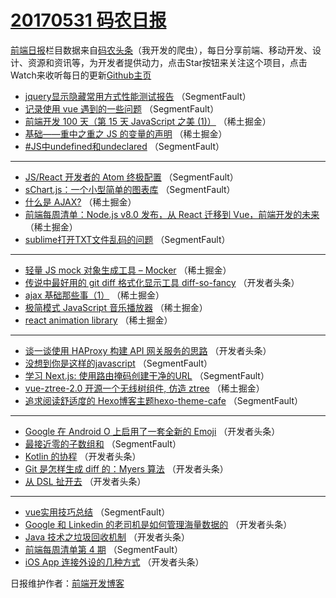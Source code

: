 # [20170531 码农日报](https://toutiao.qdkfweb.cn/date/2017/05/31)

[前端日报](https://qdkfweb.cn/c/news)栏目数据来自[码农头条](https://toutiao.qdkfweb.cn/)（我开发的爬虫），每日分享前端、移动开发、设计、资源和资讯等，为开发者提供动力，点击Star按钮来关注这个项目，点击Watch来收听每日的更新[Github主页](https://github.com/kujian/frontendDaily)
* [jquery显示隐藏常用方式性能测试报告](https://toutiao.qdkfweb.cn/39732.html) （SegmentFault）
* [记录使用 vue 遇到的一些问题](https://toutiao.qdkfweb.cn/39722.html) （SegmentFault）
* [前端开发 100 天（第 15 天 JavaScript 之美 (1)）](https://toutiao.qdkfweb.cn/39688.html) （稀土掘金）
* [基础——重中之重之 JS 的变量的声明](https://toutiao.qdkfweb.cn/39697.html) （稀土掘金）
* [#JS中undefined和undeclared](https://toutiao.qdkfweb.cn/39729.html) （SegmentFault）

***
* [JS/React 开发者的 Atom 终极配置](https://toutiao.qdkfweb.cn/39723.html) （SegmentFault）
* [sChart.js：一个小型简单的图表库](https://toutiao.qdkfweb.cn/39724.html) （SegmentFault）
* [什么是 AJAX?](https://toutiao.qdkfweb.cn/39690.html) （稀土掘金）
* [前端每周清单：Node.js v8.0 发布，从 React 迁移到 Vue，前端开发的未来](https://toutiao.qdkfweb.cn/39693.html) （稀土掘金）
* [sublime打开TXT文件乱码的问题](https://toutiao.qdkfweb.cn/39731.html) （SegmentFault）

***
* [轻量 JS mock 对象生成工具 &#8211; Mocker](https://toutiao.qdkfweb.cn/39694.html) （稀土掘金）
* [传说中最好用的 git diff 格式化显示工具 diff-so-fancy](https://toutiao.qdkfweb.cn/39742.html) （开发者头条）
* [ajax 基础那些事（1）](https://toutiao.qdkfweb.cn/39695.html) （稀土掘金）
* [极简模式 JavaScript 音乐播放器](https://toutiao.qdkfweb.cn/39696.html) （稀土掘金）
* [react animation library](https://toutiao.qdkfweb.cn/39691.html) （稀土掘金）

***
* [谈一谈使用 HAProxy 构建 API 网关服务的思路](https://toutiao.qdkfweb.cn/39741.html) （开发者头条）
* [没想到你是这样的javascript](https://toutiao.qdkfweb.cn/39721.html) （SegmentFault）
* [学习 Next.js: 使用路由掩码创建干净的URL](https://toutiao.qdkfweb.cn/39726.html) （SegmentFault）
* [vue-ztree-2.0 开源一个无线树组件, 仿造 ztree](https://toutiao.qdkfweb.cn/39689.html) （稀土掘金）
* [追求阅读舒适度的 Hexo博客主题hexo-theme-cafe](https://toutiao.qdkfweb.cn/39728.html) （SegmentFault）

***
* [Google 在 Android O 上启用了一套全新的 Emoji](https://toutiao.qdkfweb.cn/39751.html) （开发者头条）
* [最接近零的子数组和](https://toutiao.qdkfweb.cn/39730.html) （SegmentFault）
* [Kotlin 的协程](https://toutiao.qdkfweb.cn/39752.html) （开发者头条）
* [Git 是怎样生成 diff 的：Myers 算法](https://toutiao.qdkfweb.cn/39733.html) （开发者头条）
* [从 DSL 扯开去](https://toutiao.qdkfweb.cn/39748.html) （开发者头条）

***
* [vue实用技巧总结](https://toutiao.qdkfweb.cn/39727.html) （SegmentFault）
* [Google 和 Linkedin 的老司机是如何管理海量数据的](https://toutiao.qdkfweb.cn/39749.html) （开发者头条）
* [Java 技术之垃圾回收机制](https://toutiao.qdkfweb.cn/39739.html) （开发者头条）
* [前端每周清单第 4 期](https://toutiao.qdkfweb.cn/39718.html) （SegmentFault）
* [iOS App 连接外设的几种方式](https://toutiao.qdkfweb.cn/39750.html) （开发者头条）

日报维护作者：[前端开发博客](https://qdkfweb.cn/) 
